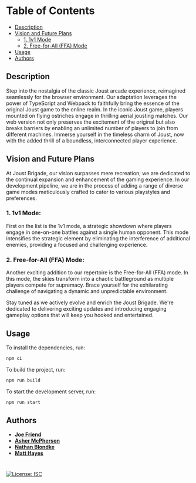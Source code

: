 # Table of Contents
- [Description](#description)
- [Vision and Future Plans](#vision-and-future-plans)
  - [1. 1v1 Mode](#1-1v1-mode)
  - [2. Free-for-All (FFA) Mode](#2-free-for-all-ffa-mode)
- [Usage](#usage)
- [Authors](#authors)


## Description

Step into the nostalgia of the classic Joust arcade experience, reimagined seamlessly for the browser environment. Our adaptation leverages the power of TypeScript and Webpack to faithfully bring the essence of the original Joust game to the online realm. In the iconic Joust game, players mounted on flying ostriches engage in thrilling aerial jousting matches. Our web version not only preserves the excitement of the original but also breaks barriers by enabling an unlimited number of players to join from different machines. Immerse yourself in the timeless charm of Joust, now with the added thrill of a boundless, interconnected player experience.

## Vision and Future Plans

At Joust Brigade, our vision surpasses mere recreation; we are dedicated to the continual expansion and enhancement of the gaming experience. In our development pipeline, we are in the process of adding a range of diverse game modes meticulously crafted to cater to various playstyles and preferences.

### 1. **1v1 Mode:**
   First on the list is the 1v1 mode, a strategic showdown where players engage in one-on-one battles against a single human opponent. This mode intensifies the strategic element by eliminating the interference of additional enemies, providing a focused and challenging experience.

### 2. **Free-for-All (FFA) Mode:**
   Another exciting addition to our repertoire is the Free-for-All (FFA) mode. In this mode, the skies transform into a chaotic battleground as multiple players compete for supremacy. Brace yourself for the exhilarating challenge of navigating a dynamic and unpredictable environment.

Stay tuned as we actively evolve and enrich the Joust Brigade. We're dedicated to delivering exciting updates and introducing engaging gameplay options that will keep you hooked and entertained.

## Usage

To install the dependencies, run:

```bash
npm ci
```

To build the project, run:

```bash
npm run build
```

To start the development server, run:

```bash
npm run start
```

## Authors

- [**Joe Friend**](
    https://github.com/MedievalApple
)
- [**Asher McPherson**](
    https://github.com/3xjn
)
- [**Nathan Blondke**](
    https://github.com/NateDCoder
)
- [**Matt Hayes**](
    https://github.com/Irishslappy11
)

#

[![License: ISC](https://img.shields.io/badge/License-ISC-blue.svg)](https://opensource.org/licenses/ISC)
